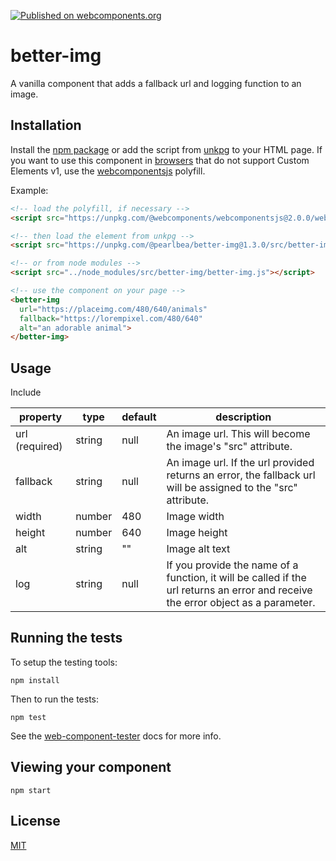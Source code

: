 [![Published on webcomponents.org](https://img.shields.io/badge/webcomponents.org-published-blue.svg)](https://www.webcomponents.org/element/pearlbea/better-img)

# better-img

A vanilla component that adds a fallback url and logging function to an image.

## Installation

Install the [npm package](https://www.npmjs.com/package/@pearlbea/better-img) or add the script from [unkpg](https://unpkg.com/@pearlbea/better-img@1.3.0/src/better-img/better-img.js) to your HTML page. If you want to use this component in [browsers](https://caniuse.com/#feat=custom-elementsv1) that do not support Custom Elements v1, use the [webcomponentsjs](https://github.com/webcomponents/webcomponentsjs) polyfill.

Example:

```html
<!-- load the polyfill, if necessary -->
<script src="https://unpkg.com/@webcomponents/webcomponentsjs@2.0.0/webcomponents-bundle.js"></script>

<!-- then load the element from unkpg -->
<script src="https://unpkg.com/@pearlbea/better-img@1.3.0/src/better-img/better-img.js"></script>

<!-- or from node modules -->
<script src="../node_modules/src/better-img/better-img.js"></script>

<!-- use the component on your page -->
<better-img
  url="https://placeimg.com/480/640/animals"
  fallback="https://lorempixel.com/480/640"
  alt="an adorable animal">
</better-img>
```

## Usage

Include

| property       | type   | default | description                                                                                                                       |
| -------------- | ------ | ------- | --------------------------------------------------------------------------------------------------------------------------------- |
| url (required) | string | null    | An image url. This will become the image's "src" attribute.                                                                       |
| fallback       | string | null    | An image url. If the url provided returns an error, the fallback url will be assigned to the "src" attribute.                     |
| width          | number | 480     | Image width                                                                                                                       |
| height         | number | 640     | Image height                                                                                                                      |
| alt            | string | ""      | Image alt text                                                                                                                    |
| log            | string | null    | If you provide the name of a function, it will be called if the url returns an error and receive the error object as a parameter. |

## Running the tests

To setup the testing tools:

```
npm install
```

Then to run the tests:

```
npm test
```

See the [web-component-tester](https://github.com/Polymer/web-component-tester) docs for more info.

## Viewing your component

```
npm start
```

## License

[MIT](https://opensource.org/licenses/MIT)
